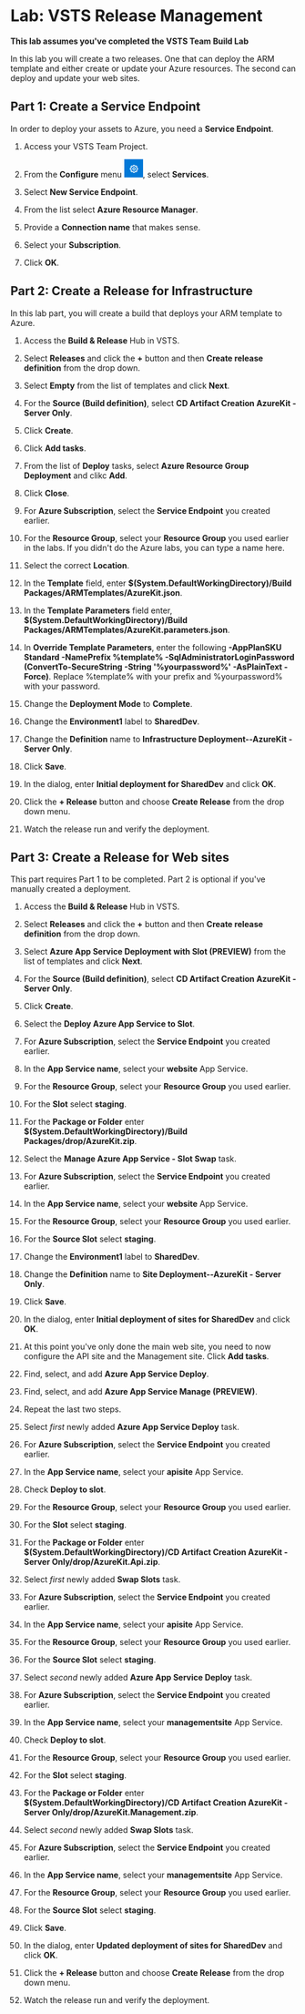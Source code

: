 # Lab: VSTS Release Management

**This lab assumes you've completed the VSTS Team Build Lab**

In this lab you will create a two releases. One that can deploy the ARM template and either create or update your Azure resources. The second can deploy and update your web sites. 

## Part 1: Create a Service Endpoint

In order to deploy your assets to Azure, you need a **Service Endpoint**.

1.	Access your VSTS Team Project.

1.	From the **Configure** menu ![Configure menu](media/vsts-configure-cog.png "Configure** menu"), select **Services**.

1.	Select **New Service Endpoint**.
 
1.	From the list select **Azure Resource Manager**.

1.	Provide a **Connection name** that makes sense.

1.	Select your **Subscription**.
 
1.	Click **OK**.

## Part 2: Create a Release for Infrastructure

In this lab part, you will create a build that deploys your ARM template to Azure.

1.	Access the **Build & Release** Hub in VSTS.

1.	Select **Releases** and click the **+** button and then **Create release definition** from the drop down.

1.	Select **Empty** from the list of templates and click **Next**.
	
1.	For the **Source (Build definition)**, select **CD Artifact Creation AzureKit - Server Only**.
	
1.	Click **Create**.
	
1.	Click **Add tasks**.
	
1.	From the list of **Deploy** tasks, select **Azure Resource Group Deployment** and clikc **Add**.
	
1.	Click **Close**.
	
1.	For **Azure Subscription**, select the **Service Endpoint** you created earlier.
	
1.	For the **Resource Group**, select your **Resource Group** you used earlier in the labs. If you didn't do the Azure labs, you can type a name here.
	
1.	Select the correct **Location**.
	
1.	In the **Template** field, enter **$(System.DefaultWorkingDirectory)/Build Packages/ARMTemplates/AzureKit.json**.
	
1.	In the **Template Parameters** field enter, **$(System.DefaultWorkingDirectory)/Build Packages/ARMTemplates/AzureKit.parameters.json**.
	
1.	In **Override Template Parameters**, enter the following **-AppPlanSKU Standard -NamePrefix %template% -SqlAdministratorLoginPassword (ConvertTo-SecureString -String '%yourpassword%' -AsPlainText -Force)**. Replace %template% with your prefix and %yourpassword% with your password.
	
1.	Change the **Deployment Mode** to **Complete**.
	
1.	Change the **Environment1** label to **SharedDev**.
	
1.	Change the **Definition** name to **Infrastructure Deployment--AzureKit - Server Only**.

1.	Click **Save**.

1.	In the dialog, enter **Initial deployment for SharedDev** and click **OK**.

1.	Click the **+ Release** button and choose **Create Release** from the drop down menu.

1.	Watch the release run and verify the deployment.

## Part 3: Create a Release for Web sites

This part requires Part 1 to be completed. Part 2 is optional if you've manually created a deployment.

1.	Access the **Build & Release** Hub in VSTS.

1.	Select **Releases** and click the **+** button and then **Create release definition** from the drop down.

1.	Select **Azure App Service Deployment with Slot (PREVIEW)** from the list of templates and click **Next**.
	
1.	For the **Source (Build definition)**, select **CD Artifact Creation AzureKit - Server Only**.
	
1.	Click **Create**.

1.	Select the **Deploy Azure App Service to Slot**.
	
1.	For **Azure Subscription**, select the **Service Endpoint** you created earlier.

1.	In the **App Service name**, select your **website** App Service.

1.	For the **Resource Group**, select your **Resource Group** you used earlier.
	
1.	For the **Slot** select **staging**.
	
1.	For the **Package or Folder** enter **$(System.DefaultWorkingDirectory)/Build Packages/drop/AzureKit.zip**.

1.	Select the **Manage Azure App Service - Slot Swap** task.

1.	For **Azure Subscription**, select the **Service Endpoint** you created earlier.

1.	In the **App Service name**, select your **website** App Service.

1.	For the **Resource Group**, select your **Resource Group** you used earlier.
	
1.	For the **Source Slot** select **staging**.

1.	Change the **Environment1** label to **SharedDev**.
	
1.	Change the **Definition** name to **Site Deployment--AzureKit - Server Only**.

1.	Click **Save**.

1.	In the dialog, enter **Initial deployment of sites for SharedDev** and click **OK**.

1.	At this point you've only done the main web site, you need to now configure the API site and the Management site. Click **Add tasks**.

1.	Find, select, and add **Azure App Service Deploy**.

1.	Find, select, and add **Azure App Service Manage (PREVIEW)**.

1.	Repeat the last two steps.

1.	Select *first* newly added **Azure App Service Deploy** task.
	
1.	For **Azure Subscription**, select the **Service Endpoint** you created earlier.

1.	In the **App Service name**, select your **apisite** App Service.

1.	Check **Deploy to slot**.

1.	For the **Resource Group**, select your **Resource Group** you used earlier.
	
1.	For the **Slot** select **staging**.
	
1.	For the **Package or Folder** enter **$(System.DefaultWorkingDirectory)/CD Artifact Creation AzureKit - Server Only/drop/AzureKit.Api.zip**.

1.	Select *first* newly added **Swap Slots** task.

1.	For **Azure Subscription**, select the **Service Endpoint** you created earlier.

1.	In the **App Service name**, select your **apisite** App Service.

1.	For the **Resource Group**, select your **Resource Group** you used earlier.
	
1.	For the **Source Slot** select **staging**.

1.	Select *second* newly added **Azure App Service Deploy** task.
	
1.	For **Azure Subscription**, select the **Service Endpoint** you created earlier.

1.	In the **App Service name**, select your **managementsite** App Service.

1.	Check **Deploy to slot**.

1.	For the **Resource Group**, select your **Resource Group** you used earlier.
	
1.	For the **Slot** select **staging**.
	
1.	For the **Package or Folder** enter **$(System.DefaultWorkingDirectory)/CD Artifact Creation AzureKit - Server Only/drop/AzureKit.Management.zip**.

1.	Select *second* newly added **Swap Slots** task.

1.	For **Azure Subscription**, select the **Service Endpoint** you created earlier.

1.	In the **App Service name**, select your **managementsite** App Service.

1.	For the **Resource Group**, select your **Resource Group** you used earlier.
	
1.	For the **Source Slot** select **staging**.

1.	Click **Save**.

1.	In the dialog, enter **Updated deployment of sites for SharedDev** and click **OK**.

1.	Click the **+ Release** button and choose **Create Release** from the drop down menu.

1.	Watch the release run and verify the deployment.
